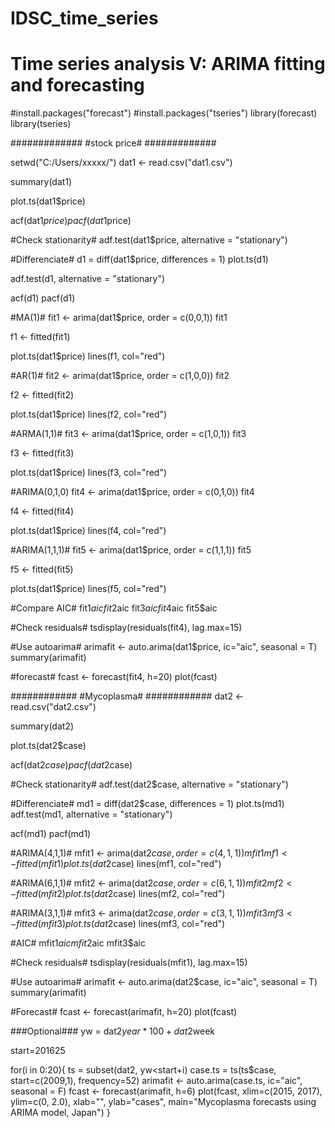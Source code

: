 # IDSC_time_series
# Time series analysis V: ARIMA fitting and forecasting

#install.packages("forecast")
#install.packages("tseries")
library(forecast)
library(tseries)

#############
#stock price#
#############

setwd("C:/Users/xxxxx/")
dat1 <- read.csv("dat1.csv")

summary(dat1)

plot.ts(dat1$price)

acf(dat1$price)
pacf(dat1$price) 

#Check stationarity#
adf.test(dat1$price, alternative = "stationary")

#Differenciate#
d1 = diff(dat1$price, differences = 1)
plot.ts(d1)

adf.test(d1, alternative = "stationary")

acf(d1)
pacf(d1) 

#MA(1)#
fit1 <- arima(dat1$price, order = c(0,0,1))
fit1

f1 <- fitted(fit1)

plot.ts(dat1$price)
lines(f1, col="red")

#AR(1)#
fit2 <- arima(dat1$price, order = c(1,0,0))
fit2

f2 <- fitted(fit2)

plot.ts(dat1$price)
lines(f2, col="red")

#ARMA(1,1)#
fit3 <- arima(dat1$price, order = c(1,0,1))
fit3

f3 <- fitted(fit3)

plot.ts(dat1$price)
lines(f3, col="red")

#ARIMA(0,1,0)
fit4 <- arima(dat1$price, order = c(0,1,0))
fit4

f4 <- fitted(fit4)

plot.ts(dat1$price)
lines(f4, col="red")

#ARIMA(1,1,1)#
fit5 <- arima(dat1$price, order = c(1,1,1))
fit5

f5 <- fitted(fit5)

plot.ts(dat1$price)
lines(f5, col="red")

#Compare AIC#
fit1$aic
fit2$aic
fit3$aic
fit4$aic
fit5$aic

#Check residuals#
tsdisplay(residuals(fit4), lag.max=15)

#Use autoarima#
arimafit <- auto.arima(dat1$price, ic="aic", seasonal = T)
summary(arimafit)

#forecast#
fcast <- forecast(fit4, h=20)
plot(fcast)


############
#Mycoplasma#
############
dat2 <- read.csv("dat2.csv")

summary(dat2)

plot.ts(dat2$case)

acf(dat2$case)
pacf(dat2$case) 

#Check stationarity#
adf.test(dat2$case, alternative = "stationary")

#Differenciate#
md1 = diff(dat2$case, differences = 1)
plot.ts(md1)
adf.test(md1, alternative = "stationary")

acf(md1)
pacf(md1)

#ARIMA(4,1,1)#
mfit1 <- arima(dat2$case, order = c(4,1,1))
mfit1
mf1 <- fitted(mfit1)
plot.ts(dat2$case)
lines(mf1, col="red")

#ARIMA(6,1,1)#
mfit2 <- arima(dat2$case, order = c(6,1,1))
mfit2
mf2 <- fitted(mfit2)
plot.ts(dat2$case)
lines(mf2, col="red")

#ARIMA(3,1,1)#
mfit3 <- arima(dat2$case, order = c(3,1,1))
mfit3
mf3 <- fitted(mfit3)
plot.ts(dat2$case)
lines(mf3, col="red")

#AIC#
mfit1$aic
mfit2$aic
mfit3$aic

#Check residuals#
tsdisplay(residuals(mfit1), lag.max=15)

#Use autoarima#
arimafit <- auto.arima(dat2$case, ic="aic", seasonal = T)
summary(arimafit)

#Forecast#
fcast <- forecast(arimafit, h=20)
plot(fcast)


###Optional###
yw = dat2$year*100 + dat2$week

start=201625

for(i in 0:20){
  ts = subset(dat2, yw<start+i)
  case.ts = ts(ts$case, start=c(2009,1), frequency=52) 
  arimafit <- auto.arima(case.ts, ic="aic", seasonal = F)
  fcast <- forecast(arimafit, h=6)
  plot(fcast, xlim=c(2015, 2017), ylim=c(0, 2.0), xlab="", ylab="cases", main="Mycoplasma forecasts using ARIMA model, Japan")
}

